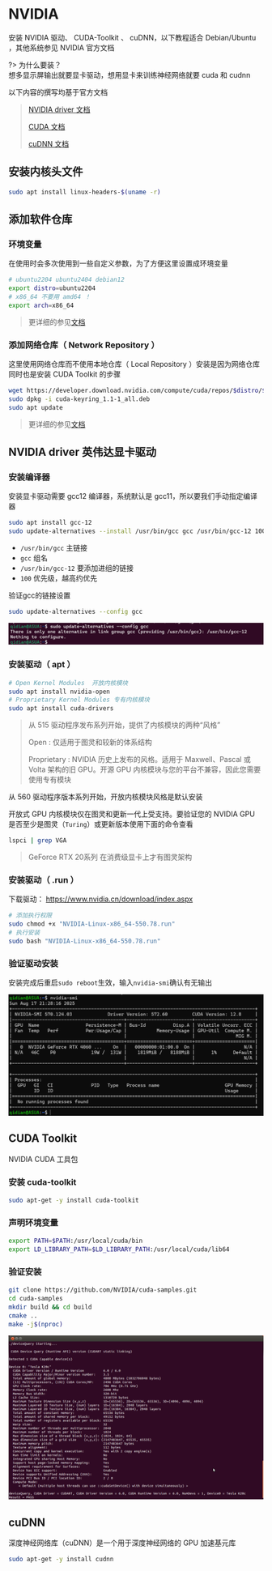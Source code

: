 # NVIDIA

安装 NVIDIA 驱动、 CUDA-Toolkit 、 cuDNN，以下教程适合 Debian/Ubuntu ，其他系统参见 NVIDIA 官方文档

?> 为什么要装？<br>想多显示屏输出就要显卡驱动，想用显卡来训练神经网络就要 cuda 和 cudnn

以下内容的撰写均基于官方文档

> [NVIDIA driver 文档](https://docs.nvidia.com/datacenter/tesla/driver-installation-guide/contents.html)
>
> [CUDA 文档](https://docs.nvidia.com/cuda/cuda-installation-guide-linux/contents.html)
>
> [cuDNN 文档](https://docs.nvidia.com/deeplearning/cudnn/latest/)

## 安装内核头文件

```bash
sudo apt install linux-headers-$(uname -r)
```

## 添加软件仓库

### 环境变量

在使用时会多次使用到一些自定义参数，为了方便这里设置成环境变量

```bash
# ubuntu2204 ubuntu2404 debian12
export distro=ubuntu2204
# x86_64 不要用 amd64 ！
export arch=x86_64
```

> 更详细的参见[文档](https://docs.nvidia.com/datacenter/tesla/driver-installation-guide/index.html#linux-system-requirements)

### 添加网络仓库（ Network Repository ）

这里使用网络仓库而不使用本地仓库（ Local Repository ）安装是因为网络仓库同时也是安装 CUDA Toolkit 的步骤

```bash
wget https://developer.download.nvidia.com/compute/cuda/repos/$distro/$arch/cuda-keyring_1.1-1_all.deb
sudo dpkg -i cuda-keyring_1.1-1_all.deb
sudo apt update
```

> 更详细的参见[文档](https://docs.nvidia.com/datacenter/tesla/driver-installation-guide/index.html#ubuntu-installation-network)

## NVIDIA driver 英伟达显卡驱动

### 安装编译器

安装显卡驱动需要 gcc12 编译器，系统默认是 gcc11，所以要我们手动指定编译器

```bash
sudo apt install gcc-12
sudo update-alternatives --install /usr/bin/gcc gcc /usr/bin/gcc-12 100
```

- `/usr/bin/gcc` 主链接
- `gcc` 组名
- `/usr/bin/gcc-12` 要添加进组的链接
- `100` 优先级，越高约优先

验证gcc的链接设置

```bash
sudo update-alternatives --config gcc
```

![alt text](images/NVIDIA-image-2.png)

### 安装驱动（ apt ）

```bash
# Open Kernel Modules  开放内核模块
sudo apt install nvidia-open
# Proprietary Kernel Modules 专有内核模块
sudo apt install cuda-drivers
```

> 从 515 驱动程序发布系列开始，提供了内核模块的两种“风格”
>
> Open :  仅适用于图灵和较新的体系结构
>
> Proprietary : NVIDIA 历史上发布的风格。适用于 Maxwell、Pascal 或 Volta 架构的旧 GPU。开源 GPU 内核模块与您的平台不兼容，因此您需要使用专有模块

从 560 驱动程序版本系列开始，开放内核模块风格是默认安装

开放式 GPU 内核模块仅在图灵和更新一代上受支持。要验证您的 NVIDIA GPU 是否至少是图灵（`Turing`）或更新版本使用下面的命令查看

```bash
lspci | grep VGA
```

> GeForce RTX 20系列 在消费级显卡上才有图灵架构

### 安装驱动（ .run ）

下载驱动： <https://www.nvidia.cn/download/index.aspx>

```bash
# 添加执行权限
sudo chmod +x "NVIDIA-Linux-x86_64-550.78.run"
# 执行安装
sudo bash "NVIDIA-Linux-x86_64-550.78.run"
```

### 验证驱动安装

安装完成后重启`sudo reboot`生效，输入`nvidia-smi`确认有无输出

![nvidia-smi](images/NVIDIA-image.png)

## CUDA Toolkit

NVIDIA CUDA 工具包

### 安装 cuda-toolkit

```bash
sudo apt-get -y install cuda-toolkit
```

### 声明环境变量

```bash
export PATH=$PATH:/usr/local/cuda/bin
export LD_LIBRARY_PATH=$LD_LIBRARY_PATH:/usr/local/cuda/lib64
```

### 验证安装

```bash
git clone https://github.com/NVIDIA/cuda-samples.git
cd cuda-samples
mkdir build && cd build
cmake ..
make -j$(nproc)
```

![输出例子](images/NVIDIA-image-1.png)

## cuDNN

深度神经网络库（cuDNN）是一个用于深度神经网络的 GPU 加速基元库

```bash
sudo apt-get -y install cudnn
```
